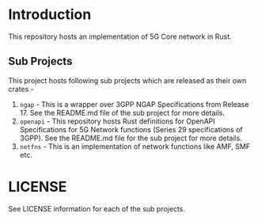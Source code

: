 # Introduction

This repository hosts an implementation of 5G Core network in Rust.

## Sub Projects

This project hosts following sub projects which are released as their own crates -

1. `ngap` - This is a wrapper over 3GPP NGAP Specifications from Release 17. See the README.md file of the sub project for more details.
2. `openapi` - This repository hosts Rust definitions for OpenAPI Specifications for 5G Network functions (Series 29 specifications of 3GPP). See the README.md file for the sub project for more details.
3. `netfns` - This is an implementation of network functions like AMF, SMF  etc.


# LICENSE

See LICENSE information for each of the sub projects.
